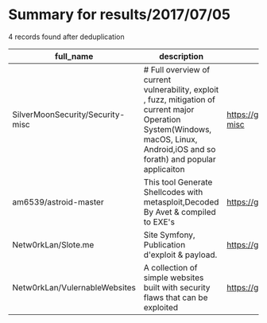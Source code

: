 
# Summary for results/2017/07/05
    
4 records found after deduplication

| full_name | description | html_url | matched_list | matched_count | pushed_at | size | stargazers_count | language | forks_count | vul_ids |
|----------------------------------|----------------------------------------------------------------------------------------------------------------------------------------------------------------------------------|-----------------------------------------------------|-----------------------------------------------|-----------------|---------------------------|--------|--------------------|------------|---------------|-----------|
| SilverMoonSecurity/Security-misc | # Full overview of current vulnerability, exploit , fuzz, mitigation of current major Operation System(Windows, macOS, Linux, Android,iOS and so forath) and popular applicaiton | https://github.com/SilverMoonSecurity/Security-misc | ['exploit'] | 1 | 2017-07-05 03:03:01+00:00 | 530 | 49 | | 9 | [] |
| am6539/astroid-master | This tool Generate Shellcodes with metasploit,Decoded By Avet & compiled to EXE's | https://github.com/am6539/astroid-master | ['metasploit module OR payload', 'shellcode'] | 2 | 2017-07-05 03:27:02+00:00 | 5 | 0 | Shell | 0 | [] |
| Netw0rkLan/Slote.me | Site Symfony, Publication d'exploit & payload. | https://github.com/Netw0rkLan/Slote.me | ['exploit'] | 1 | 2017-07-05 09:23:11+00:00 | 31799 | 0 | CSS | 0 | [] |
| Netw0rkLan/VulernableWebsites | A collection of simple websites built with security flaws that can be exploited | https://github.com/Netw0rkLan/VulernableWebsites | ['exploit'] | 1 | 2017-07-05 07:49:47+00:00 | 15 | 0 | Python | 0 | [] |
